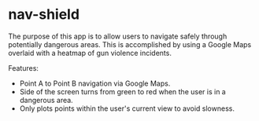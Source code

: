 # nav-shield
The purpose of this app is to allow users to navigate safely through potentially dangerous areas. 
This is accomplished by using a Google Maps overlaid with a heatmap of gun violence incidents. 

Features:
-	Point A to Point B navigation via Google Maps.
-	Side of the screen turns from green to red when the user is in a dangerous area.
- Only plots points within the user's current view to avoid slowness.

